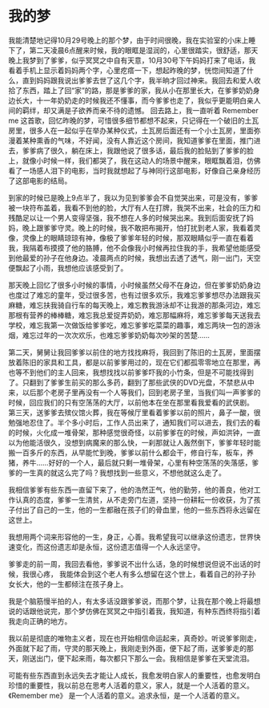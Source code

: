 # 我的梦


我能清楚地记得10月29号晚上的那个梦，由于时间很晚，我在实验室的小床上睡下了，第二天凌晨6点醒来时候，我的眼眶是湿润的，心里很踏实，很舒适，那天晚上我梦到了爹爹，似乎冥冥之中自有天意，10月30号下午妈妈打来了电话，我看着手机上显示着妈妈两个字，心里疙瘩一下，想起昨晚的梦，恍惚间知道了什么，直到妈妈跟我说出爹爹去世了这几个字，我半晌才回过神来。我回去和爱人收拾了东西，踏上了回“家”的路，那是爹爹的家，我从小在那里长大，在爹爹奶奶身边长大，十一年奶奶走的时候我还不懂事，而今爹爹也走了，我似乎更能明白亲人间的羁绊，却又满是子欲养而亲不待的遗憾。
回去路上，我一直听着 Remember me 这首歌，回忆昨晚的梦，可惜很多细节都想不起来，只记得在一个破旧的土瓦房里，很多人在一起似乎在举办某种仪式，土瓦房后面还有一个小土瓦房，里面弥漫着某种熏香的气味，不好闻，没有人靠近这个房间，我知道爹爹在里面，推门进去，爹爹病了很久，躺在床上，我跟他说了很多话，最后我的脸贴到了爹爹的脸上，就像小时候一样，我们都哭了，我在这动人的场景中醒来，眼眶飘着泪，仿佛看了一场感人泪下的电影，当时我就想起了与神同行这部电影，好像自己亲身经历了这部电影的结局。

到家的时候已是晚上9点半了，我以为见到爹爹会不自觉哭出来，可是没有，爹爹被一块符布盖着，我看不到他的脸，大厅有人在打牌，我哭不出来，社会的压力和残酷足以让一个男人变得坚强，我不想在人多的时候哭出来。我到后面安抚了妈妈，晚上跟爹爹守灵。晚上的时候，我不敢把布揭开，怕打扰到老人家，我看着灵像，灵像上的眼睛琼琼有神，像极了爹爹年轻的时候，那双眼睛似乎一直在看着我，我隔着布摸摸了他的胳膊，他不会像我小时候再拉住我的手，我希望他能感受到他最爱的孙子在他身边。凌晨两点的时候，我想出去透了透气，刚一出门，天空便飘起了小雨，我想他应该感受到了。

那天晚上回忆了很多小时候的事情，小时候虽然父母不在身边，但在爹爹奶奶身边也度过了难忘的童年，受过很多苦，也有过很多欢乐，我难忘爹爹想尽办法跟我买麻糖，难忘扶我骑自行车的每天晚上，难忘教我游泳却不让我游的那条河边，难忘那根有营养的棒棒糖，难忘我总爱捉弄奶奶，难忘那幅麻将，难忘爹爹每天送我去学校，难忘我第一次做饭给爹爹吃，难忘爹爹吃菜菜的趣事，难忘两块一包的游泳烟，难忘过年的一次次欢乐，也难忘爹爹奶奶每次吵架的苦楚……


第二天，舅舅让我回爹爹以前住的地方找找麻将，我回到了陈旧的土瓦房，里面摆放着陈旧的家具和工具，都是以前爹爹用过的，现在它们都孤零零地立在那里，再也等不到他们的主人回来，我想找找以前爹爹吓我的小竹条，但是不可能找得到了。只翻到了爹爹生前买的那么多药，翻到了那些武侠的DVD光盘，不禁悲从中来，以后那个老房子里再没有一个人等我们，回到老房子里，当我们叫一声爹爹的时候，回应我们的只有空荡荡的大厅，以前他本在坐在那里看我爱看的武侠剧。
第三天，送爹爹去殡仪馆火葬，我在等候厅里看着爹爹以前的照片，鼻子一酸，很勉强地忍住了。半个多小时后，工作人员出来了，通知我们可以进去，我们去的看的时候，火化成一堆骨架，那种感觉很奇怪，以前爹爹在的时候，声如洪钟，一直以为他能活很久，没想到病魔来的那么快，一刹那就让人轰然倒下，爹爹年轻时能搬一百多斤的东西，从早能忙到晚，爹爹以前什么都会干，修自行车，板车，养猪，养牛……好好的一个人，最后就只剩一堆骨架，心里有种空荡荡的失落感，爹爹的一生真的就这么完了吗？我想找到一些意义，不想他就这么走了。

我相信爹爹有些东西一直留下来了，他的浩然正气，他的勤劳，他的善良，他对工作认真的态度，爹爹一生清贫，从不走旁门左道，坚持一份耕耘一份收获，为了孩子付出了自己的一生，他的一生都融在孩子们的骨血里，他的一些东西将永远留在这世上。

我想用两个词来形容他的一生，身正，心善。我希望我可以继承这份遗志，世界快速变化，而这份遗志却是永恒，这份遗志值得一个人永远坚守。


爹爹走的前一周，我回去看他，爹爹说不出什么话，急的时候想说但说不出话的时候，我很心疼，
我能体会到这个老人有多么想留在这个世上，看着自己的孙子孙女长大，他的一生都倾注在孩子身上。

我是个脑筋慢半拍的人，有太多话没跟爹爹说，而那个梦，让我在那个晚上将最想说的话跟他说完，那个梦仿佛在冥冥之中指引着我，我知道，有种东西终将指引着我走向正确的地方。

我以前是彻底的唯物主义者，现在也开始相信命运起来，真奇妙。听说爹爹刚走，外面就下起了雨，守灵的那天晚上，我刚走到外面，便下起了雨，送爹爹走的那天，刚送出门，便下起来雨，每次都只下那么一会。我相信是爹爹在天堂流泪。

可能有些东西直到永远失去才能让人成长，我愈发明白家人的重要性，也愈发明白珍惜的重要性，我以前总在思考人活着的意义，家人，就是一个人活着的意义。《Remember me》 是一个人活着的意义。追求永恒，是一个人活着的意义。